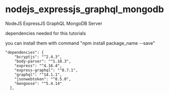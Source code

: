 # nodejs_expressjs_graphql_mongodb
NodeJS ExpressJS GraphQL MongoDB Server

dependencies needed for this tutorials 

you can install them with command "npm install package_name --save"

```
"dependencies": {
    "bcryptjs": "^2.4.3",
    "body-parser": "^1.18.3",
    "express": "^4.16.4",
    "express-graphql": "^0.7.1",
    "graphql": "^14.1.1",
    "jsonwebtoken": "^8.5.0",
    "mongoose": "^5.4.14"
  },
```
